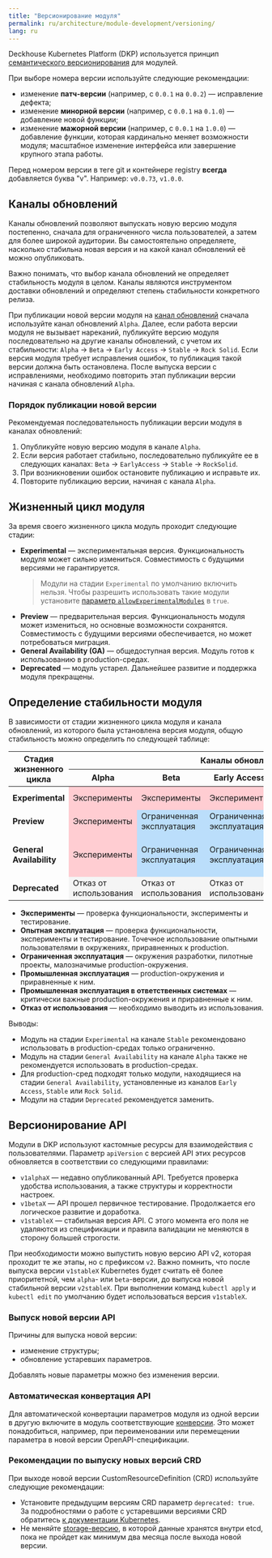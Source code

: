 ```yaml
---
title: "Версионирование модуля"
permalink: ru/architecture/module-development/versioning/
lang: ru
---
```


Deckhouse Kubernetes Platform (DKP) используется принцип [семантического версионирования](https://semver.org/lang/ru/) для модулей.

При выборе номера версии используйте следующие рекомендации:

- изменение **патч-версии** (например, c `0.0.1` на `0.0.2`) — исправление дефекта;
- изменение **минорной версии** (например, c `0.0.1` на `0.1.0`) — добавление новой функции;
- изменение **мажорной версии** (например, c `0.0.1` на `1.0.0`) — добавление функции, которая кардинально меняет возможности модуля; масштабное изменение интерфейса или завершение крупного этапа работы.

Перед номером версии в теге git и контейнере registry **всегда** добавляется буква "v". Например: `v0.0.73`, `v1.0.0`.

## Каналы обновлений

Каналы обновлений позволяют выпускать новую версию модуля постепенно, сначала для ограниченного числа пользователей, а затем для более широкой аудитории. Вы самостоятельно определяете, насколько стабильна новая версия и на какой канал обновлений её можно опубликовать.

Важно понимать, что выбор канала обновлений не определяет стабильность модуля в целом. Каналы являются инструментом доставки обновлений и определяют степень стабильности конкретного релиза.

При публикации новой версии модуля на [канал обновлений](../../deckhouse-release-channels.html) сначала используйте канал обновлений `Alpha`. Далее, если работа версии модуля не вызывает нареканий, публикуйте версию модуля последовательно на другие каналы обновлений, с учетом их стабильности: `Alpha` → `Beta` → `Early Access` → `Stable` → `Rock Solid`. Если версия модуля требует исправления ошибок, то публикация такой версии должна быть остановлена. После выпуска версии с исправлениями, необходимо повторить этап публикации версии начиная с канала обновлений `Alpha`.

### Порядок публикации новой версии

Рекомендуемая последовательность публикации версии модуля в каналах обновлений:

1. Опубликуйте новую версию модуля в канале `Alpha`.
1. Если версия работает стабильно, последовательно публикуйте ее в следующих каналах:
   `Beta` → `EarlyAccess` → `Stable` → `RockSolid`.
1. При возникновении ошибок остановите публикацию и исправьте их.
1. Повторите публикацию версии, начиная с канала `Alpha`.

## Жизненный цикл модуля

За время своего жизненного цикла модуль проходит следующие стадии:

- **Experimental** — экспериментальная версия. Функциональность модуля может сильно измениться. Совместимость с будущими версиями не гарантируется.
  > Модули на стадии `Experimental` по умолчанию включить нельзя.
  > Чтобы разрешить использовать такие модули установите [параметр `allowExperimentalModules`](/modules/deckhouse/configuration.html#parameters-allowexperimentalmodules) в `true`.
- **Preview** — предварительная версия. Функциональность модуля может измениться, но основные возможности сохранятся. Совместимость с будущими версиями обеспечивается, но может потребоваться миграция.
- **General Availability (GA)** — общедоступная версия. Модуль готов к использованию в production-средах.
- **Deprecated** — модуль устарел. Дальнейшее развитие и поддержка модуля прекращены.

## Определение стабильности модуля

В зависимости от стадии жизненного цикла модуля и канала обновлений, из которого была установлена версия модуля, общую стабильность можно определить по следующей таблице:

<table class="versioning-table">
  <thead>
    <tr class="header-row">
      <th rowspan="2">Стадия жизненного цикла</th>
      <th colspan="5">Каналы обновлений</th>
    </tr>
    <tr class="sub-header">
      <th>Alpha</th>
      <th>Beta</th>
      <th class="middle">Early Access</th>
      <th>Stable</th>
      <th>Rock Solid</th>
    </tr>
  </thead>
  <tbody>
    <tr>
      <td><strong>Experimental</strong></td>
      <td style="background-color:#FFCDD2">Эксперименты</td>
      <td style="background-color:#FFCDD2">Эксперименты</td>
      <td style="background-color:#FFCDD2">Эксперименты</td>
      <td style="background-color:#FFE0B2">Опытная эксплуатация</td>
      <td style="background-color:#FFE0B2">Опытная эксплуатация</td>
    </tr>
    <tr>
      <td><strong>Preview</strong></td>
      <td style="background-color:#FFCDD2">Эксперименты</td>
      <td style="background-color:#BBDEFB">Ограниченная эксплуатация</td>
      <td style="background-color:#BBDEFB">Ограниченная эксплуатация</td>
      <td style="background-color:#C8E6C9">Промышленная эксплуатация</td>
      <td style="background-color:#C8E6C9">Промышленная эксплуатация</td>
    </tr>
    <tr>
      <td><strong>General Availability</strong></td>
      <td style="background-color:#FFCDD2">Эксперименты</td>
      <td style="background-color:#BBDEFB">Ограниченная эксплуатация</td>
      <td style="background-color:#BBDEFB">Ограниченная эксплуатация</td>
      <td style="background-color:#C8E6C9">Промышленная эксплуатация</td>
      <td style="background-color:#A5D6A7">Промышленная эксплуатация в ответственных системах</td>
    </tr>
    <tr>
      <td><strong>Deprecated</strong></td>
      <td style="background-color:#F5F5F5">Отказ от использования</td>
      <td style="background-color:#F5F5F5">Отказ от использования</td>
      <td style="background-color:#F5F5F5">Отказ от использования</td>
      <td style="background-color:#F5F5F5">Отказ от использования</td>
      <td style="background-color:#F5F5F5">Отказ от использования</td>
    </tr>
  </tbody>
</table>

- **Эксперименты** — проверка функциональности, эксперименты и тестирование.
- **Опытная эксплуатация** — проверка функциональности, эксперименты и тестирование. Точечное использование опытными пользователями в окружениях, приравненных к production.
- **Ограниченная эксплуатация** — окружения разработки, пилотные проекты, малозначимые production-окружения.
- **Промышленная эксплуатация** — production-окружения и приравненные к ним.
- **Промышленная эксплуатация в ответственных системах** — критически важные production-окружения и приравненные к ним.
- **Отказ от использования** — необходимо выводить из использования.

Выводы:

- Модуль на стадии `Experimental` на канале `Stable` рекомендовано использовать в production-средах только ограниченно.
- Модуль на стадии `General Availability` на канале `Alpha` также не рекомендуется использовать в production-средах.
- Для production-сред подходят только модули, находящиеся на стадии `General Availability`, установленные из каналов `Early Access`, `Stable` или `Rock Solid`.
- Модули на стадии `Deprecated` рекомендуется заменить.

## Версионирование API

Модули в DKP используют кастомные ресурсы для взаимодействия с пользователями. Параметр `apiVersion` с версией API этих ресурсов обновляется в соответствии со следующими правилами:

- `v1alphaX` — недавно опубликованный API. Требуется проверка удобства использования, а также структуры и корректности настроек.
- `v1betaX` — API прошел первичное тестирование. Продолжается его логическое развитие и доработка.
- `v1stableX` — стабильная версия API. С этого момента его поля не удаляются из спецификации и правила валидации не меняются в сторону большей строгости.

При необходимости можно выпустить новую версию API v2, которая проходит те же этапы, но с префиксом `v2`. Важно помнить, что после выпуска версии `v1stableX` Kubernetes будет считать её более приоритетной, чем `alpha`- или `beta`-версии, до выпуска новой стабильной версии `v2stableX`. При выполнении команд `kubectl apply` и `kubectl edit` по умолчанию будет использоваться версия `v1stableX`.

### Выпуск новой версии API

Причины для выпуска новой версии:

- изменение структуры;
- обновление устаревших параметров.

Добавлять новые параметры можно без изменения версии.

### Автоматическая конвертация API

Для автоматической конвертации параметров модуля из одной версии в другую включите в модуль соответствующие [конверсии](../structure/#conversions).
Это может понадобиться, например, при переименовании или перемещении параметра в новой версии OpenAPI-спецификации.

### Рекомендации по выпуску новых версий CRD

При выходе новой версии CustomResourceDefinition (CRD) используйте следующие рекомендации:

- Установите предыдущим версиям CRD параметр `deprecated: true`. За подробностями о работе с устаревшими версиями CRD обратитесь [к документации Kubernetes](https://kubernetes.io/docs/tasks/extend-kubernetes/custom-resources/custom-resource-definition-versioning/#version-deprecation).
- Не меняйте [storage-версию](https://kubernetes.io/docs/tasks/extend-kubernetes/custom-resources/custom-resource-definition-versioning/#upgrade-existing-objects-to-a-new-stored-version), в которой данные хранятся внутри etcd, пока не пройдет как минимум два месяца после выхода новой версии.
